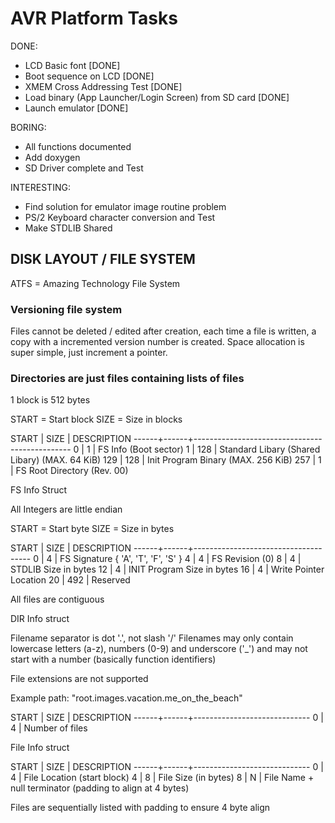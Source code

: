 # AVR Platform Tasks

DONE:
- LCD Basic font [DONE]
- Boot sequence on LCD [DONE]
- XMEM Cross Addressing Test [DONE]
- Load binary (App Launcher/Login Screen) from SD card [DONE]
- Launch emulator [DONE]

BORING:
- All functions documented
- Add doxygen
- SD Driver complete and Test

INTERESTING:
- Find solution for emulator image routine problem
- PS/2 Keyboard character conversion and Test
- Make STDLIB Shared

## DISK LAYOUT / FILE SYSTEM

ATFS = Amazing Technology File System

### Versioning file system
Files cannot be deleted / edited after creation,
each time a file is written, a copy with a incremented version
number is created.
Space allocation is super simple, just increment a pointer.

### Directories are just files containing lists of files

1 block is 512 bytes

START = Start block
SIZE = Size in blocks

START | SIZE | DESCRIPTION
------+------+-----------------------------------------------
    0 |    1 | FS Info (Boot sector)
    1 |  128 | Standard Libary (Shared Libary) (MAX. 64 KiB)
  129 |  128 | Init Program Binary (MAX. 256 KiB)
  257 |    1 | FS Root Directory (Rev. 00)

FS Info Struct

All Integers are little endian

START = Start byte
SIZE = Size in bytes

START | SIZE | DESCRIPTION
------+------+-------------------------------------
    0 |    4 | FS Signature { 'A', 'T', 'F', 'S' }
    4 |    4 | FS Revision (0)
    8 |    4 | STDLIB Size in bytes
   12 |    4 | INIT Program Size in bytes
   16 |    4 | Write Pointer Location
   20 |  492 | Reserved

All files are contiguous

DIR Info struct

Filename separator is dot '.', not slash '/'
Filenames may only contain lowercase letters (a-z), numbers (0-9) and
underscore ('_') and may not start with a number
(basically function identifiers)

File extensions are not supported

Example path: "root.images.vacation.me_on_the_beach"

START | SIZE | DESCRIPTION
------+------+-----------------------------
    0 |    4 | Number of files

File Info struct

START | SIZE | DESCRIPTION
------+------+-----------------------------
    0 |    4 | File Location (start block)
    4 |    8 | File Size (in bytes)
    8 |    N | File Name + null terminator (padding to align at 4 bytes)

Files are sequentially listed with padding to ensure 4 byte align
